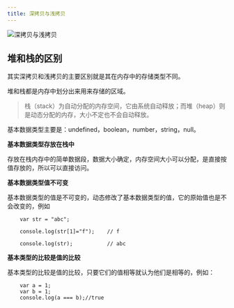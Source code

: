 ```yaml
---
title: 深拷贝与浅拷贝
---
```


![深拷贝与浅拷贝](https://user-gold-cdn.xitu.io/2017/9/3/998e84124743f57f2f7e4005773baa0c?imageslim)

## 堆和栈的区别
其实深拷贝和浅拷贝的主要区别就是其在内存中的存储类型不同。

堆和栈都是内存中划分出来用来存储的区域。

>栈（stack）为自动分配的内存空间，它由系统自动释放；而堆（heap）则是动态分配的内存，大小不定也不会自动释放。

基本数据类型主要是：undefined，boolean，number，string，null。

**基本数据类型存放在栈中**

存放在栈内存中的简单数据段，数据大小确定，内存空间大小可以分配，是直接按值存放的，所以可以直接访问。

**基本数据类型值不可变**

基本数据类型的值是不可变的，动态修改了基本数据类型的值，它的原始值也是不会改变的，例如

```js?linenums
    var str = "abc";

    console.log(str[1]="f");    // f

    console.log(str);           // abc
```

**基本类型的比较是值的比较**

基本类型的比较是值的比较，只要它们的值相等就认为他们是相等的，例如：

```js?linenums
 	var a = 1;
    var b = 1;
    console.log(a === b);//true
```